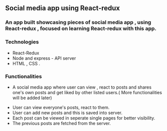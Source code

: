 ## Social media app using React-redux

### An app built showcasing pieces of social media app , using React-redux , focused on learning React-redux with this app.

### Technologies

- React-Redux
- Node and express - API server
- HTML , CSS .

### Functionalities

- A social media app where user can view , react to posts and shares one's own posts and get liked by other listed users.( More functionalities will be added later)

* User can view everyone's posts, react to them.
* User can add new posts and this is saved into server.
* Each post can be viewed in seperate single pages for better visibility.
* The previous posts are fetched from the server.
